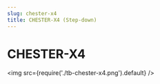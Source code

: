 ```yaml
---
slug: chester-x4
title: CHESTER-X4 (Step-down)
---
```


# CHESTER-X4

<img src={require('./tb-chester-x4.png').default} />
